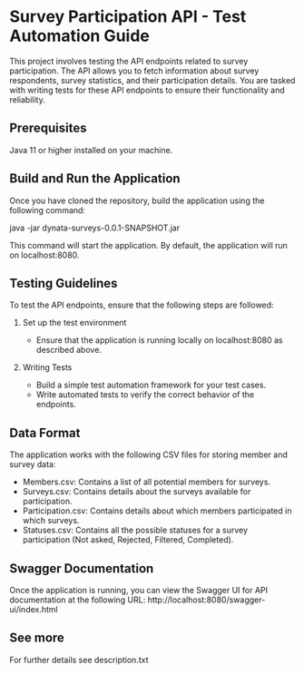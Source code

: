 
# Survey Participation API - Test Automation Guide

This project involves testing the API endpoints related to survey participation. The API allows you to fetch information about survey respondents, survey statistics, and their participation details. You are tasked with writing tests for these API endpoints to ensure their functionality and reliability. 

## Prerequisites

Java 11 or higher installed on your machine.

## Build and Run the Application

Once you have cloned the repository, build the application using the following command:

java -jar dynata-surveys-0.0.1-SNAPSHOT.jar

This command will start the application. By default, the application will run on localhost:8080.

## Testing Guidelines

To test the API endpoints, ensure that the following steps are followed:

1. Set up the test environment

   * Ensure that the application is running locally on localhost:8080 as described above.

2. Writing Tests

   * Build a simple test automation framework for your test cases.
   * Write automated tests to verify the correct behavior of the endpoints.

## Data Format

The application works with the following CSV files for storing member and survey data:

* Members.csv: Contains a list of all potential members for surveys.
* Surveys.csv: Contains details about the surveys available for participation.
* Participation.csv: Contains details about which members participated in which surveys.
* Statuses.csv: Contains all the possible statuses for a survey participation (Not asked, Rejected, Filtered, Completed).

## Swagger Documentation

Once the application is running, you can view the Swagger UI for API documentation at the following URL: http://localhost:8080/swagger-ui/index.html

## See more 

For further details see description.txt

